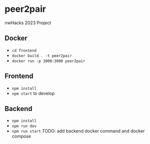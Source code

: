 # peer2pair
nwHacks 2023 Project

## Docker
- `cd frontend`
- `docker build . -t peer2pair`
- `docker run -p 3000:3000 peer2pair`

## Frontend
- `npm install`
- `npm start` to develop

## Backend
- `npm install`
- `npm run dev`
- `npm run start`
TODO: add backend docker command and docker compose